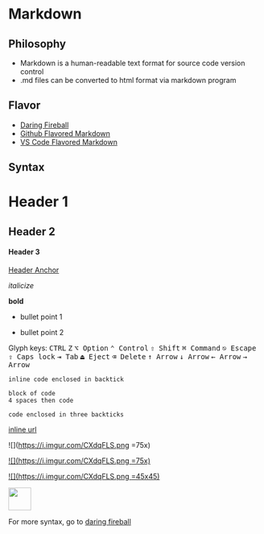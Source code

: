 # Markdown

## Philosophy

- Markdown is a human-readable text format for source code version control
- .md files can be converted to html format via markdown program

## Flavor

- [Daring Fireball](https://daringfireball.net/projects/markdown/)
- [Github Flavored Markdown](https://guides.github.com/features/mastering-markdown/)
- [VS Code Flavored Markdown](https://code.visualstudio.com/docs/languages/markdown)

## Syntax

# Header 1

## Header 2

#### Header 3

[Header Anchor](#Header-1)

_italicize_

**bold**

- bullet point 1

* bullet point 2

Glyph keys: <kbd>CTRL</kbd> <kbd>Z</kbd> <kbd>⌥ Option</kbd> <kbd>⌃
Control</kbd> <kbd>⇧ Shift</kbd> <kbd>⌘ Command</kbd> <kbd>⎋ Escape</kbd> <kbd>⇪
Caps lock</kbd> <kbd>⇥ Tab</kbd> <kbd>⏏︎ Eject</kbd> <kbd>⌫ Delete</kbd> <kbd>↑
Arrow</kbd> <kbd>↓ Arrow</kbd> <kbd>← Arrow</kbd> <kbd>→ Arrow</kbd>

`inline code enclosed in backtick`

    block of code
    4 spaces then code

```
code enclosed in three backticks
```

[inline url](https://briancrink.com)

![](https://i.imgur.com/CXdqFLS.png =75x)

[![](https://i.imgur.com/CXdqFLS.png =75x)](https://briancrink.com)

[![](https://i.imgur.com/CXdqFLS.png =45x45)](https://briancrink.com)

[<img src="https://i.imgur.com/CXdqFLS.png" width="45" height="45">](https://briancrink.com)

For more syntax, go to
[daring fireball](https://daringfireball.net/projects/markdown/dingus)
